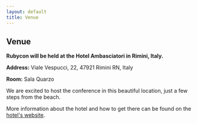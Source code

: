 ```yaml
---
layout: default
title: Venue
---
```


## Venue

**Rubycon will be held at the Hotel Ambasciatori in Rimini, Italy.**

**Address:** Viale Vespucci, 22, 47921 Rimini RN, Italy

**Room:** Sala Quarzo

We are excited to host the conference in this beautiful location, just a few steps from the beach.

More information about the hotel and how to get there can be found on the [hotel's website](https://www.hotelambasciatoririmini.com/).
